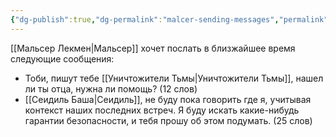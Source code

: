```yaml
---
{"dg-publish":true,"dg-permalink":"malcer-sending-messages","permalink":"/malcer-sending-messages/"}
---
```



[[Мальсер Лекмен\|Мальсер]] хочет послать в близжайшее время следующие сообщения:
- Тоби, пишут тебе [[Уничтожители Тьмы\|Уничтожители Тьмы]], нашел ли ты отца, нужна ли помощь? (12 слов)
- [[Сеидиль Баша\|Сеидиль]], не буду пока говорить где я, учитывая контекст наших последних встреч. Я буду искать какие-нибудь гарантии безопасности, и тебя прошу об этом подумать. (25 слов)

